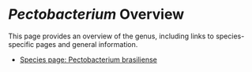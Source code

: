 # *Pectobacterium* Overview
This page provides an overview of the genus, including links to species-specific pages and general information.

- [Species page: Pectobacterium brasiliense](Pectobacterium_brasiliense/index.md)
